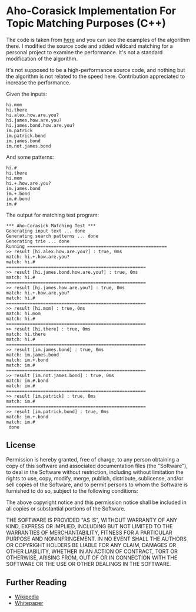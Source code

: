 # Aho-Corasick Implementation For Topic Matching Purposes (C++)

The code is taken from [here](https://github.com/cjgdev/aho_corasick) and
you can see the examples of the algorithm there. I modified the source code and
added wildcard matching for a personal project to examine the performance. It's not
a standard modification of the algorithm.


It's not supposed to be a high-performance source code, and nothing but the algorithm
is not related to the speed here. Contribution appreciated to increase the performance.

Given the inputs:

```
hi.mom
hi.there
hi.alex.how.are.you?
hi.james.how.are.you?
hi.james.bond.how.are.you?
im.patrick
im.patrick.bond
im.james.bond
im.not.james.bond
```

And some patterns:

```
hi.#
hi.there
hi.mom
hi.+.how.are.you?
im.james.bond
im.+.bond
im.#.bond
im.#
```

The output for matching test program:

```
*** Aho-Corasick Matching Test ***
Generating input text ... done
Generating search patterns ... done
Generating trie ... done
Running =====================================================
>> result [hi.alex.how.are.you?] : true, 0ms
match: hi.+.how.are.you?
match: hi.#
=====================================================
>> result [hi.james.bond.how.are.you?] : true, 0ms
match: hi.#
=====================================================
>> result [hi.james.how.are.you?] : true, 0ms
match: hi.+.how.are.you?
match: hi.#
=====================================================
>> result [hi.mom] : true, 0ms
match: hi.mom
match: hi.#
=====================================================
>> result [hi.there] : true, 0ms
match: hi.there
match: hi.#
=====================================================
>> result [im.james.bond] : true, 0ms
match: im.james.bond
match: im.+.bond
match: im.#
=====================================================
>> result [im.not.james.bond] : true, 0ms
match: im.#.bond
match: im.#
=====================================================
>> result [im.patrick] : true, 0ms
match: im.#
=====================================================
>> result [im.patrick.bond] : true, 0ms
match: im.+.bond
match: im.#
 done
```

## License

Permission is hereby granted, free of charge, to any person obtaining a copy
of this software and associated documentation files (the "Software"), to deal
in the Software without restriction, including without limitation the rights
to use, copy, modify, merge, publish, distribute, sublicense, and/or sell
copies of the Software, and to permit persons to whom the Software is
furnished to do so, subject to the following conditions:

The above copyright notice and this permission notice shall be included in all
copies or substantial portions of the Software.

THE SOFTWARE IS PROVIDED "AS IS", WITHOUT WARRANTY OF ANY KIND, EXPRESS OR
IMPLIED, INCLUDING BUT NOT LIMITED TO THE WARRANTIES OF MERCHANTABILITY,
FITNESS FOR A PARTICULAR PURPOSE AND NONINFRINGEMENT. IN NO EVENT SHALL THE
AUTHORS OR COPYRIGHT HOLDERS BE LIABLE FOR ANY CLAIM, DAMAGES OR OTHER
LIABILITY, WHETHER IN AN ACTION OF CONTRACT, TORT OR OTHERWISE, ARISING FROM,
OUT OF OR IN CONNECTION WITH THE SOFTWARE OR THE USE OR OTHER DEALINGS IN THE
SOFTWARE.

## Further Reading

- [Wikipedia](https://en.wikipedia.org/wiki/Aho%E2%80%93Corasick_string_matching_algorithm)
- [Whitepaper](ftp://163.13.200.222/assistant/bearhero/prog/%A8%E4%A5%A6/ac_bm.pdf)